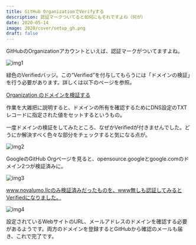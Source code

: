 ```yaml
---
title: GitHub OrganizationでVerifyする
description: 認証マークついてると如何にもそれですよね（何が）
date: 2020-05-14
image: 2020/cover/setup_gh.png
draft: false
---
```


GitHubのOrganizationアカウントといえば、認証マークがついてますよね。

![img1](/blog/2020/cover/setup_gh.png)

緑色のVerifiedバッジ。この“Verified”を付与してもらうには「ドメインの検証」を行う必要があります。詳しくは以下のページを参照。

[Organization のドメインを検証する](https://docs.github.com/ja/free-pro-team@latest/github/setting-up-and-managing-organizations-and-teams/verifying-your-organizations-domain)

作業を大雑把に説明すると、ドメインの所有を確認するためにDNS設定のTXTレコードに指定された値をセットするというもの。 

一度ドメインの検証をしてみたところ、なぜかVerifiedが付きませんでした。どうにか解決すべく色々な部分をチェックすると気になる点が。

![img2](/blog/2020/setup_gh_2.png)

GoogleのGitHub Orgページを見ると、opensource.googleとgoogle.comのドメイン2つが検証済みに。

![img3](/blog/2020/setup_gh_3.png)

www.novalumo.llcのみ検証済みだったものを、www無しも認証してみるとVerifiedになりました。

![img4](/blog/2020/setup_gh_4.png)

設定されているWebサイトのURL、メールアドレスのドメインを確認する必要があるようです。両方のドメインを登録するとGitHubから確認のメールも届き、これで完了です。